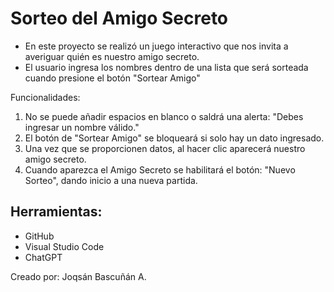 <h1>Sorteo del Amigo Secreto</h1>

- En este proyecto se realizó un juego interactivo que nos invita a averiguar quién es nuestro amigo secreto.
- El usuario ingresa los nombres dentro de una lista que será sorteada cuando presione el botón "Sortear Amigo" 

<p>Funcionalidades:</p>

1. No se puede añadir espacios en blanco o saldrá una alerta: "Debes ingresar un nombre válido."
2. El botón de "Sortear Amigo" se bloqueará si solo hay un dato ingresado. 
3. Una vez que se proporcionen datos, al hacer clic aparecerá nuestro amigo secreto.
4. Cuando aparezca el Amigo Secreto se habilitará el botón: "Nuevo Sorteo", dando inicio a una nueva partida.

<h2>Herramientas:</h2>

- GitHub
- Visual Studio Code
- ChatGPT

Creado por: Joqsán Bascuñán A.
